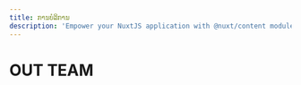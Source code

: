 ```yaml
---
title: ການບໍລິການ
description: 'Empower your NuxtJS application with @nuxt/content module: write in a content/ directory and fetch your Markdown, JSON, YAML and CSV files through a MongoDB like API, acting as a Git-based Headless CMS.'
---
```



<vs-row>
<about-mission />
</vs-row>

<div class="container">

<h1>OUT TEAM</h1>
<vs-row aling="center" justify="center">
<vs-col w="4">
<about-person title="" description=""/>
</vs-col>
<vs-col w="4">
<about-person title="" description=""/>
</vs-col>
<vs-col w="4">
<about-person title="" description=""/>
</vs-col>
</vs-row>
</div>


